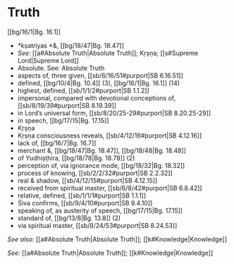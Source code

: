 # Truth

[[bg/16/1|Bg. 16.1]]

* *kṣatriyas *&, [[bg/18/47|Bg. 18.47]]
* *See:* [[a#Absolute Truth|Absolute Truth]]; Kṛṣṇa; [[s#Supreme Lord|Supreme Lord]] 
* Absolute. See: Absolute Truth 
* aspects of, three given, [[sb/6/16/51#purport|SB 6.16.51]]
* defined, [[bg/10/4|Bg. 10.4]] (3), [[bg/16/1|Bg. 16.1]] (14)
* highest, defined, [[sb/1/1/2#purport|SB 1.1.2]]
* impersonal, compared with devotional conceptions of, [[sb/8/19/39#purport|SB 8.19.39]]
* in Lord’s universal form, [[sb/8/20/25-29#purport|SB 8.20.25-29]]
* in speech, [[bg/17/15|Bg. 17.15]]
* Kṛṣṇa 
* Kṛṣṇa consciousness reveals, [[sb/4/12/16#purport|SB 4.12.16]]
* lack of, [[bg/16/7|Bg. 16.7]]
* merchant &, [[bg/18/47|Bg. 18.47]], [[bg/18/48|Bg. 18.48]]
* of Yudhiṣṭhira, [[bg/18/78|Bg. 18.78]] (2)
* perception of, via ignorance mode, [[bg/18/32|Bg. 18.32]]
* process of knowing, [[sb/2/2/32#purport|SB 2.2.32]]
* real & shadow, [[sb/4/12/15#purport|SB 4.12.15]]
* received from spiritual master, [[sb/6/8/42#purport|SB 6.8.42]]
* relative, defined, [[sb/1/1/1#purport|SB 1.1.1]]
* Śiva confirms, [[sb/9/4/10#purport|SB 9.4.10]]
* speaking of, as austerity of speech, [[bg/17/15|Bg. 17.15]]
* standard of, [[bg/13/8|Bg. 13.8]] (2)
* via spiritual master, [[sb/8/24/53#purport|SB 8.24.53]]

*See also:* [[a#Absolute Truth|Absolute Truth]]; [[k#Knowledge|Knowledge]]

*See:* [[a#Absolute Truth|Absolute Truth]]; [[k#Knowledge|Knowledge]]
